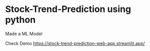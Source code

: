 # Stock-Trend-Prediction using python
Made a ML Model

Check Demo
https://stock-trend-prediction-web-app.streamlit.app/
